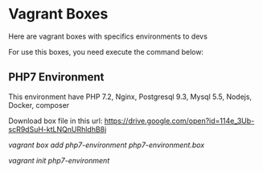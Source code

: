 # Vagrant Boxes
Here are vagrant boxes with specifics environments to devs

For use this boxes, you need execute the command below:


## PHP7 Environment
This environment have PHP 7.2, Nginx, Postgresql 9.3, Mysql 5.5, Nodejs, Docker, composer

Download box file in this url: https://drive.google.com/open?id=114e_3Ub-scR9dSuH-ktLNQnURhldhB8j

_vagrant box add php7-environment php7-environment.box_

_vagrant init php7-environment_
